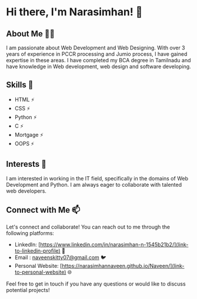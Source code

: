 # Hi there, I'm Narasimhan! 👋

## About Me 🙋‍♂️

I am passionate about Web Development and Web Designing. With over 3 years of experience in PCCR processing and Jumio process, I have gained expertise in these areas. I have completed my BCA degree in Tamilnadu and have knowledge in Web development, web design and software developing.

## Skills 🚀

- HTML ⚡️
- CSS ⚡️
- Python ⚡️
- C ⚡️
- Mortgage ⚡️
- OOPS ⚡️

## Interests 🌟

I am interested in working in the IT field, specifically in the domains of Web Development and Python. I am always eager to collaborate with talented web developers.

## Connect with Me 📫

Let's connect and collaborate! You can reach out to me through the following platforms:

- LinkedIn: [https://www.linkedin.com/in/narasimhan-n-1545b21b2/](link-to-linkedin-profile) 💼
- Email : [naveenskitty07@gmail.com](link-to-email-profile) 🐦
- Personal Website: [https://narasimhannaveen.github.io/Naveen/](link-to-personal-website) 🌐

Feel free to get in touch if you have any questions or would like to discuss potential projects!
